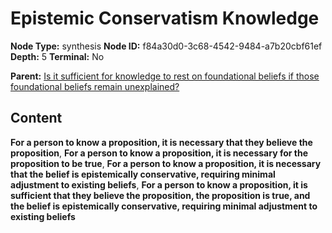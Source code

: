 # Epistemic Conservatism Knowledge

**Node Type:** synthesis
**Node ID:** f84a30d0-3c68-4542-9484-a7b20cbf61ef
**Depth:** 5
**Terminal:** No

**Parent:** [Is it sufficient for knowledge to rest on foundational beliefs if those foundational beliefs remain unexplained?](is-it-sufficient-for-knowledge-to-rest-on-foundational-beliefs-if-those-foundational-beliefs-remain-unexplained-antithesis-b2ef1705-6ec8-4a1e-9a82-62c0a0589d60.md)

## Content

**For a person to know a proposition, it is necessary that they believe the proposition**, **For a person to know a proposition, it is necessary for the proposition to be true**, **For a person to know a proposition, it is necessary that the belief is epistemically conservative, requiring minimal adjustment to existing beliefs**, **For a person to know a proposition, it is sufficient that they believe the proposition, the proposition is true, and the belief is epistemically conservative, requiring minimal adjustment to existing beliefs**
